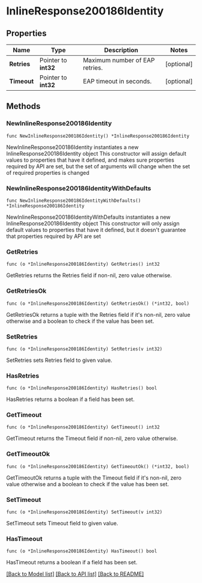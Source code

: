 # InlineResponse200186Identity

## Properties

Name | Type | Description | Notes
------------ | ------------- | ------------- | -------------
**Retries** | Pointer to **int32** | Maximum number of EAP retries. | [optional] 
**Timeout** | Pointer to **int32** | EAP timeout in seconds. | [optional] 

## Methods

### NewInlineResponse200186Identity

`func NewInlineResponse200186Identity() *InlineResponse200186Identity`

NewInlineResponse200186Identity instantiates a new InlineResponse200186Identity object
This constructor will assign default values to properties that have it defined,
and makes sure properties required by API are set, but the set of arguments
will change when the set of required properties is changed

### NewInlineResponse200186IdentityWithDefaults

`func NewInlineResponse200186IdentityWithDefaults() *InlineResponse200186Identity`

NewInlineResponse200186IdentityWithDefaults instantiates a new InlineResponse200186Identity object
This constructor will only assign default values to properties that have it defined,
but it doesn't guarantee that properties required by API are set

### GetRetries

`func (o *InlineResponse200186Identity) GetRetries() int32`

GetRetries returns the Retries field if non-nil, zero value otherwise.

### GetRetriesOk

`func (o *InlineResponse200186Identity) GetRetriesOk() (*int32, bool)`

GetRetriesOk returns a tuple with the Retries field if it's non-nil, zero value otherwise
and a boolean to check if the value has been set.

### SetRetries

`func (o *InlineResponse200186Identity) SetRetries(v int32)`

SetRetries sets Retries field to given value.

### HasRetries

`func (o *InlineResponse200186Identity) HasRetries() bool`

HasRetries returns a boolean if a field has been set.

### GetTimeout

`func (o *InlineResponse200186Identity) GetTimeout() int32`

GetTimeout returns the Timeout field if non-nil, zero value otherwise.

### GetTimeoutOk

`func (o *InlineResponse200186Identity) GetTimeoutOk() (*int32, bool)`

GetTimeoutOk returns a tuple with the Timeout field if it's non-nil, zero value otherwise
and a boolean to check if the value has been set.

### SetTimeout

`func (o *InlineResponse200186Identity) SetTimeout(v int32)`

SetTimeout sets Timeout field to given value.

### HasTimeout

`func (o *InlineResponse200186Identity) HasTimeout() bool`

HasTimeout returns a boolean if a field has been set.


[[Back to Model list]](../README.md#documentation-for-models) [[Back to API list]](../README.md#documentation-for-api-endpoints) [[Back to README]](../README.md)



